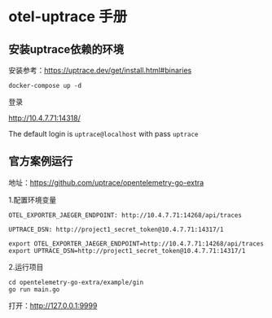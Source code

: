 # otel-uptrace 手册

## 安装uptrace依赖的环境

安装参考：https://uptrace.dev/get/install.html#binaries

```shell
docker-compose up -d
```



登录

http://10.4.7.71:14318/

The default login is `uptrace@localhost` with pass `uptrace`



## 官方案例运行

地址：https://github.com/uptrace/opentelemetry-go-extra

1.配置环境变量

```
OTEL_EXPORTER_JAEGER_ENDPOINT: http://10.4.7.71:14268/api/traces

UPTRACE_DSN: http://project1_secret_token@10.4.7.71:14317/1
```



```shell
export OTEL_EXPORTER_JAEGER_ENDPOINT=http://10.4.7.71:14268/api/traces
export UPTRACE_DSN=http://project1_secret_token@10.4.7.71:14317/1
```





2.运行项目

```
cd opentelemetry-go-extra/example/gin
go run main.go
```

打开：http://127.0.0.1:9999

